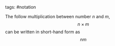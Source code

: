 tags: #notation 

The follow multiplication between number $n$ and $m$,
$$n \times m$$
can be written in short-hand form as 
$$nm$$